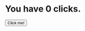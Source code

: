 <html>
<head>
</head>
<body>
  <h1>You have <span id="clicks">0</span> clicks.</h1>
  <button type="button" onclick="addClicks(1)">Click me!</button>
  <script>

     var clicks = 0;
    function addClicks(amount) {
      clicks = clicks + amount;
      document.getElementById("clicks").innerHTML = clicks;
   }
  </script>
</body>
</html>
